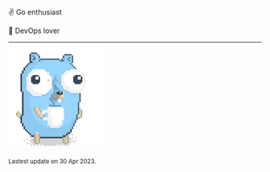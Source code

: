 :v: Go enthusiast

:muscle: DevOps lover

---

![Image alt text](/images/gopher_with_coffee.gif)


<sub>Lastest update on 30 Apr 2023.</sub>
